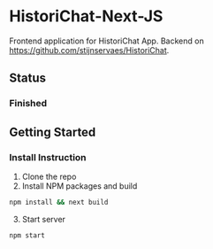 # HistoriChat-Next-JS
Frontend application for HistoriChat App. Backend on https://github.com/stijnservaes/HistoriChat.

## Status
### Finished



## Getting Started
### Install Instruction
1. Clone the repo
2. Install NPM packages and build
  ```sh
  npm install && next build
  ```
3. Start server
  ```
  npm start
  ```


